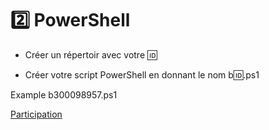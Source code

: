 # :two: PowerShell


* Créer un répertoir avec votre :id:

* Créer votre script PowerShell en donnant le nom b:id:.ps1

Example b300098957.ps1

[Participation](Participation.md)

